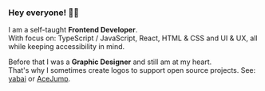 ### Hey everyone! 👋😄

I am a self-taught **Frontend Developer**.   
With focus on: TypeScript / JavaScript, React, HTML & CSS and UI & UX, all while keeping accessibility in mind.

Before that I was a **Graphic Designer** and still am at my heart.   
That's why I sometimes create logos to support open source projects. See: [yabai](https://github.com/koekeishiya/yabai) or [AceJump](https://github.com/acejump/AceJump).